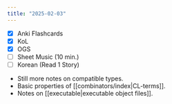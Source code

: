 ```yaml
---
title: "2025-02-03"
---
```


- [x] Anki Flashcards
- [x] KoL
- [x] OGS
- [ ] Sheet Music (10 min.)
- [ ] Korean (Read 1 Story)

* Still more notes on compatible types.
* Basic properties of [[combinators/index|CL-terms]].
* Notes on [[executable|executable object files]].